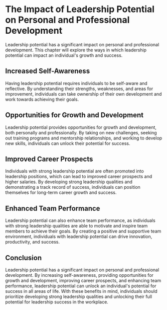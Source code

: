 The Impact of Leadership Potential on Personal and Professional Development
==========================================================================================================================

Leadership potential has a significant impact on personal and professional development. This chapter will explore the ways in which leadership potential can impact an individual's growth and success.

Increased Self-Awareness
------------------------

Having leadership potential requires individuals to be self-aware and reflective. By understanding their strengths, weaknesses, and areas for improvement, individuals can take ownership of their own development and work towards achieving their goals.

Opportunities for Growth and Development
----------------------------------------

Leadership potential provides opportunities for growth and development, both personally and professionally. By taking on new challenges, seeking out training programs and mentorship relationships, and working to develop new skills, individuals can unlock their potential for success.

Improved Career Prospects
-------------------------

Individuals with strong leadership potential are often promoted into leadership positions, which can lead to improved career prospects and higher salaries. By developing strong leadership qualities and demonstrating a track record of success, individuals can position themselves for long-term career growth and success.

Enhanced Team Performance
-------------------------

Leadership potential can also enhance team performance, as individuals with strong leadership qualities are able to motivate and inspire team members to achieve their goals. By creating a positive and supportive team environment, individuals with leadership potential can drive innovation, productivity, and success.

Conclusion
----------

Leadership potential has a significant impact on personal and professional development. By increasing self-awareness, providing opportunities for growth and development, improving career prospects, and enhancing team performance, leadership potential can unlock an individual's potential for success in all areas of life. With these benefits in mind, individuals should prioritize developing strong leadership qualities and unlocking their full potential for leadership success in the workplace.
